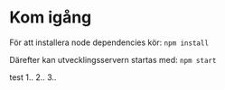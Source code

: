 # Kom igång

För att installera node dependencies kör:
`npm install`

Därefter kan utvecklingsservern startas med:
`npm start`

test 1.. 2.. 3..